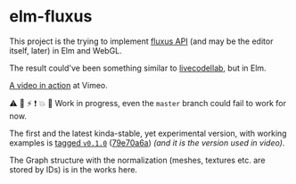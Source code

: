 # elm-fluxus

This project is the trying to implement [fluxus API](http://www.pawfal.org/fluxus/) (and may be the editor itself, later) in Elm and WebGL.

The result could've been something similar to [livecodellab](http://livecodelab.net/), but in Elm.

[A video in action](https://vimeo.com/202176855) at Vimeo.

:warning: :cop: :zap: :exclamation: :collision: :no_good: Work in progress, even the `master` branch could fail to work for now.

The first and the latest kinda-stable, yet experimental version, with working examples is [tagged `v0.1.0`](https://github.com/shamansir/elm-fluxus/releases/tag/v0.1.0) ([79e70a6a](https://github.com/shamansir/elm-fluxus/commit/79e70a6a199afe170edaf7eaa7ffc7b7e7b8551e)) _(and it is the version used in video)_.

The Graph structure with the normalization (meshes, textures etc. are stored by IDs) is in the works here.

